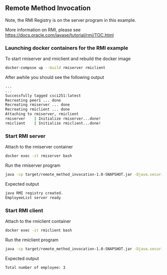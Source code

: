 ## Remote Method Invocation
Note, the RMI Registry is on the server program in this example. 

More information on RMI, please see https://docs.oracle.com/javase/tutorial/rmi/TOC.html

### Launching docker containers for the RMI example
To start rmiserver and rmiclient and rebuild the docker image
```bash
docker-compose up --build rmiserver rmiclient 
```
After awhile you should see the following output
```bash
...
...
Successfully tagged csci251:latest
Recreating peer1 ... done
Recreating rmiserver ... done
Recreating rmiclient ... done
Attaching to rmiserver, rmiclient
rmiserver    | Initialize rmiserver...done!
rmiclient    | Initialize rmiclient...done!
```

### Start RMI server
Attach to the rmiserver container
```bash
docker exec -it rmiserver bash
```

Run the rmiserver program
```bash
java -cp target/remote_method_invocation-1.0-SNAPSHOT.jar -Djava.security.policy=rmi.policy  edu.rit.cs.rmi.EmployeeListServer
```

Expected output
```bash
java RMI registry created.
EmployeeList server ready
```

### Start RMI client
Attach to the rmiclient container
```bash
docker exec -it rmiclient bash
```

Run the rmiclient program
```bash
java -cp target/remote_method_invocation-1.0-SNAPSHOT.jar -Djava.security.policy=rmi.policy  edu.rit.cs.rmi.EmployeeListClient
```

Expected output
```bash
Total number of employee: 3
```


